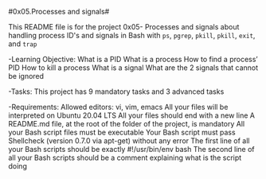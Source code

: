 #0x05.Processes and signals#

This README file is for the project 0x05- Processes and signals about handling process ID's and signals in Bash with `ps`, `pgrep`, `pkill`, `pkill`, `exit`, and `trap`

-Learning Objective:
What is a PID
What is a process
How to find a process’ PID
How to kill a process
What is a signal
What are the 2 signals that cannot be ignored

-Tasks:
This project has 9 mandatory tasks and 3 advanced tasks

-Requirements:
Allowed editors: vi, vim, emacs
All your files will be interpreted on Ubuntu 20.04 LTS
All your files should end with a new line
A README.md file, at the root of the folder of the project, is mandatory
All your Bash script files must be executable
Your Bash script must pass Shellcheck (version 0.7.0 via apt-get) without any error
The first line of all your Bash scripts should be exactly #!/usr/bin/env bash
The second line of all your Bash scripts should be a comment explaining what is the script doing
